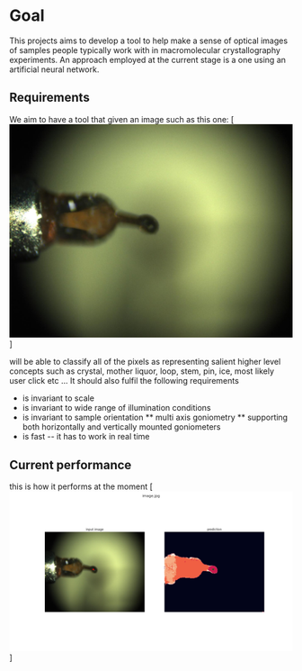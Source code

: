 # Goal
This projects aims to develop a tool to help make a sense of optical images of samples people typically work with in macromolecular crystallography experiments. An approach employed at the current stage is a one using an artificial neural network.

## Requirements
We aim to have a tool that given an image such as this one:
[![Example input](https://github.com/MartinSavko/murko/blob/main/image.jpg)]

will be able to classify all of the pixels as representing salient higher level concepts such as crystal, mother liquor, loop, stem, pin, ice, most likely user click etc ... It should also fulfil the following requirements

* is invariant to scale
* is invariant to wide range of illumination conditions
* is invariant to sample orientation 
** multi axis goniometry
** supporting both horizontally and vertically mounted goniometers
* is fast -- it has to work in real time

## Current performance
this is how it performs at the moment
[![Result](https://github.com/MartinSavko/murko/blob/main/image_default_model_img_size_256x320_comparison.png)]
